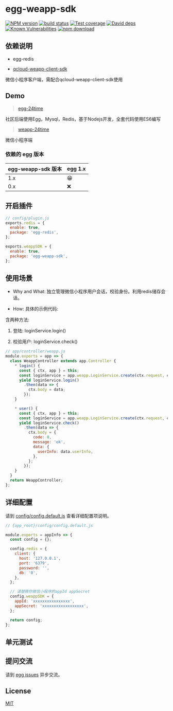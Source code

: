 # egg-weapp-sdk

[![NPM version][npm-image]][npm-url]
[![build status][travis-image]][travis-url]
[![Test coverage][codecov-image]][codecov-url]
[![David deps][david-image]][david-url]
[![Known Vulnerabilities][snyk-image]][snyk-url]
[![npm download][download-image]][download-url]

[npm-image]: https://img.shields.io/npm/v/egg-weapp-sdk.svg?style=flat-square
[npm-url]: https://npmjs.org/package/egg-weapp-sdk
[travis-image]: https://img.shields.io/travis/eggjs/egg-weapp-sdk.svg?style=flat-square
[travis-url]: https://travis-ci.org/eggjs/egg-weapp-sdk
[codecov-image]: https://img.shields.io/codecov/c/github/eggjs/egg-weapp-sdk.svg?style=flat-square
[codecov-url]: https://codecov.io/github/eggjs/egg-weapp-sdk?branch=master
[david-image]: https://img.shields.io/david/eggjs/egg-weapp-sdk.svg?style=flat-square
[david-url]: https://david-dm.org/eggjs/egg-weapp-sdk
[snyk-image]: https://snyk.io/test/npm/egg-weapp-sdk/badge.svg?style=flat-square
[snyk-url]: https://snyk.io/test/npm/egg-weapp-sdk
[download-image]: https://img.shields.io/npm/dm/egg-weapp-sdk.svg?style=flat-square
[download-url]: https://npmjs.org/package/egg-weapp-sdk

<!--
Description here.
-->

## 依赖说明

- egg-redis

- [qcloud-weapp-client-sdk](https://github.com/tencentyun/weapp-client-sdk)

微信小程序客户端，需配合qcloud-weapp-client-sdk使用

## Demo

> [egg-24time](https://github.com/seasonstar/egg-24time)

社区后端使用Egg，Mysql，Redis，基于Nodejs开发，全套代码使用ES6编写

> [weapp-24time](https://github.com/seasonstar/weapp-24time)

微信小程序端

### 依赖的 egg 版本

egg-weapp-sdk 版本 | egg 1.x
--- | ---
1.x | 😁
0.x | ❌


## 开启插件

```js
// config/plugin.js
exports.redis = {
  enable: true,
  package: 'egg-redis',
};

exports.weappSDK = {
  enable: true,
  package: 'egg-weapp-sdk',
};

```


## 使用场景

- Why and What: 独立管理微信小程序用户会话，校验身份。利用redis储存会话。

- How: 具体的示例代码:

含两种方法:

1. 登陆:  loginService.login()

2. 校验用户:  loginService.check()

```js
// app/controller/weapp.js
module.exports = app => {
  class WeappController extends app.Controller {
    * login() {
      const { ctx, app } = this;
      const loginService = app.weapp.LoginService.create(ctx.request, ctx.response);
      yield loginService.login()
        .then(data => {
          ctx.body = data;
        });
    }

    * user() {
      const { ctx, app } = this;
      const loginService = app.weapp.LoginService.create(ctx.request, ctx.response);
      yield loginService.check()
        .then(data => {
          ctx.body = {
            code: 0,
            message: 'ok',
            data: {
              userInfo: data.userInfo,
            },
          };
        });
    }
  }
  return WeappController;
};
```

## 详细配置

请到 [config/config.default.js](config/config.default.js) 查看详细配置项说明。
```js
// {app_root}/config/config.default.js

module.exports = appInfo => {
  const config = {};

  config.redis = {
    client: {
      host: '127.0.0.1',
      port: '6379',
      password: '',
      db: '0',
    },
  };

  // 请替换你微信小程序的appId appSecret
  config.weappSDK = {
    appId: 'xxxxxxxxxxxxxxxx',
    appSecret: 'xxxxxxxxxxxxxxxxxx',
  };

  return config;
};

```

## 单元测试

<!-- 描述如何在单元测试中使用此插件，例如 schedule 如何触发。无则省略。-->

## 提问交流

请到 [egg issues](https://github.com/eggjs/egg/issues) 异步交流。

## License

[MIT](LICENSE)
